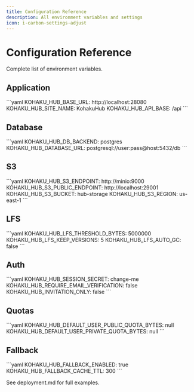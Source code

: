 ```yaml
---
title: Configuration Reference
description: All environment variables and settings
icon: i-carbon-settings-adjust
---
```


# Configuration Reference

Complete list of environment variables.

## Application

\`\`\`yaml
KOHAKU_HUB_BASE_URL: http://localhost:28080
KOHAKU_HUB_SITE_NAME: KohakuHub
KOHAKU_HUB_API_BASE: /api
\`\`\`

## Database

\`\`\`yaml
KOHAKU_HUB_DB_BACKEND: postgres
KOHAKU_HUB_DATABASE_URL: postgresql://user:pass@host:5432/db
\`\`\`

## S3

\`\`\`yaml
KOHAKU_HUB_S3_ENDPOINT: http://minio:9000
KOHAKU_HUB_S3_PUBLIC_ENDPOINT: http://localhost:29001
KOHAKU_HUB_S3_BUCKET: hub-storage
KOHAKU_HUB_S3_REGION: us-east-1
\`\`\`

## LFS

\`\`\`yaml
KOHAKU_HUB_LFS_THRESHOLD_BYTES: 5000000
KOHAKU_HUB_LFS_KEEP_VERSIONS: 5
KOHAKU_HUB_LFS_AUTO_GC: false
\`\`\`

## Auth

\`\`\`yaml
KOHAKU_HUB_SESSION_SECRET: change-me
KOHAKU_HUB_REQUIRE_EMAIL_VERIFICATION: false
KOHAKU_HUB_INVITATION_ONLY: false
\`\`\`

## Quotas

\`\`\`yaml
KOHAKU_HUB_DEFAULT_USER_PUBLIC_QUOTA_BYTES: null
KOHAKU_HUB_DEFAULT_USER_PRIVATE_QUOTA_BYTES: null
\`\`\`

## Fallback

\`\`\`yaml
KOHAKU_HUB_FALLBACK_ENABLED: true
KOHAKU_HUB_FALLBACK_CACHE_TTL: 300
\`\`\`

See deployment.md for full examples.
